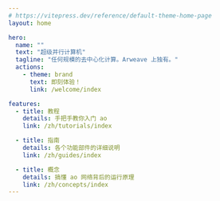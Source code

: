 ```yaml
---
# https://vitepress.dev/reference/default-theme-home-page
layout: home

hero:
  name: ""
  text: "超级并行计算机"
  tagline: "任何规模的去中心化计算。Arweave 上独有。"
  actions:
    - theme: brand
      text: 即刻体验！
      link: /welcome/index

features:
  - title: 教程
    details: 手把手教你入门 ao
    link: /zh/tutorials/index

  - title: 指南
    details: 各个功能部件的详细说明
    link: /zh/guides/index

  - title: 概念
    details: 搞懂 ao 网络背后的运行原理
    link: /zh/concepts/index
---
```

